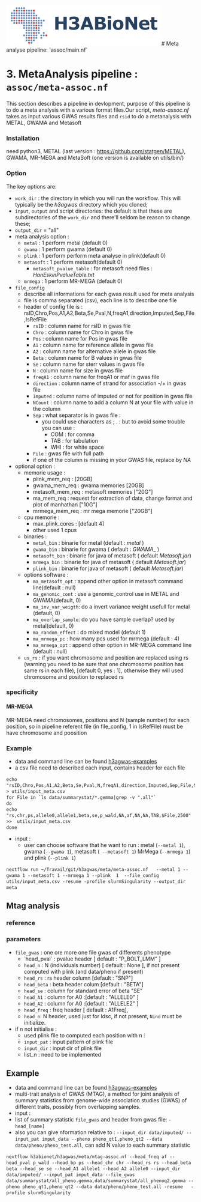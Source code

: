 <img src="../helperfiles/H3ABioNetlogo2.jpg"/> 
#  Meta analyse pipeline: `assoc/main.nf`

# 3. MetaAnalysis pipeline : `assoc/meta-assoc.nf`

This section describes a pipeline in devlopment, purpose of this pipeline is to do a meta analysis with a various format files.Our script, *meta-assoc.nf* takes as input various GWAS results files and `rsid` to do a metanalysis with METAL, GWAMA and Metasoft

### Installation
need python3, METAL (last version : https://github.com/statgen/METAL), GWAMA, MR-MEGA and MetaSoft (one version is available on utils/bin/)

### Option

The key options are:
  * `work_dir` : the directory in which you will run the workflow. This will typically be the _h3agwas_ directory which you cloned;
  * `input`, `output` and script directories: the default is that these are subdirectories of the `work_dir` and there'll seldom be reason to change these;
  * `output_dir` = "all"
  * meta analysis option :
     * `metal` : 1 perform metal (default 0)
     * `gwama` : 1 perform gwama (default 0)
     * `plink` : 1 perform perform meta analyse in plink(default 0)
     * `metasoft` : 1 perform metasoft(default 0)
       * `metasoft_pvalue_table` : for metasoft need files :  _HanEskinPvalueTable.txt_
     * `mrmega` : 1 perform MR-MEGA (default 0)
  * `file_config`
     * describe all informations for each gwas result used for meta analysis
     * file is comma separated (csv), each line is to describe one file
     * header of config file is : rsID,Chro,Pos,A1,A2,Beta,Se,Pval,N,freqA1,direction,Imputed,Sep,File,IsRefFile
       * `rsID` : column name for rsID in gwas file
       * `Chro` : column name for Chro in gwas file
       * `Pos` : column name for Pos in gwas file
       * `A1` :  column name for reference allele in gwas file
       * `A2` :  column name for alternative allele in gwas file
       * `Beta` :  column name for B values in gwas file
       * `Se` :  column name for sterr values in gwas file
       * `N` : column name for size in gwas file
       * `freqA1` : column name for freqA1 or maf in gwas file
       * `direction` : column name of strand for association -/+  in gwas file
       * `Imputed` :  column name of imputed or not for position in gwas file
       * `NCount` : column name to add a column N at your file with value in the column
       * `Sep` : what separator is in gwas file :
         * you could use characters as ; . : but to avoid some trouble you can use :
           * COM : for comma
           * TAB : for tabulation
           * WHI : for white space
       * `File` : gwas file with full path
       * if one of the column is missing in your GWAS file, replace by _NA_
  * optional option :
     * memorie usage :
       * plink_mem_req : [20GB]
       * gwama_mem_req : gwama memories [20GB]
       * metasoft_mem_req : metasoft memories ["20G"]
       * ma_mem_req : request for extraction of data, change format and plot of manhathan ["10G"]
       * mrmega_mem_req : mr mega memorie ["20GB"]
     * cpu memorie :
        * max_plink_cores : [default 4]
        * other used 1 cpus
     * binaries :
       * `metal_bin` : binarie for metal (default : _metal_ )
       * `gwama_bin` :  binarie for gwama ( default : _GWAMA__ )
       * `metasoft_bin` : binarie for java of metasoft ( default _Metasoft.jar_)
       * `mrmega_bin` : binarie for java of metasoft ( default _Metasoft.jar_)
       * `plink_bin` : binarie for java of metasoft ( default _Metasoft.jar_)
     * options software :
       * `ma_metasoft_opt` : append other option in metasoft command line(default : null)
       * `ma_genomic_cont` : use a genomic_control use in METAL and GWAMA(default, 0)
       * `ma_inv_var_weigth`: do a invert variance weight usefull for metal (default, 0)
       * `ma_overlap_sample`: do you have sample overlap? used by metal(default, 0)
       * `ma_random_effect` : do mixed model (default 1)
       * `ma_mrmega_pc` : how many pcs used for mrmega (default : 4)
       * `ma_mrmega_opt` : append other option in MR-MEGA command line (default : null)
    * `us_rs` : if you want chromosome and position are replaced using rs (warning you need to be sure that one chromosome position has same rs in each file), [default 0, yes : 1], otherwise they will used chromosome and position to replaced rs
### specificity 
#### MR-MEGA
MR-MEGA need chromosomes, positions and N (sample number) for each position, so in pipeline referent file (in file_config, 1 in IsRefFile) must be have chromosome and poosition

### Example 
* data and command line can be found [h3agwas-examples](https://github.com/h3abionet/h3agwas-examples)
* a csv file need to described each input, contains header for each file

```
echo "rsID,Chro,Pos,A1,A2,Beta,Se,Pval,N,freqA1,direction,Imputed,Sep,File,Ncount" > utils/input_meta.csv
for File in `ls data/summarystat/*.gemma|grep -v ".all"`
do
echo "rs,chr,ps,allele0,allele1,beta,se,p_wald,NA,af,NA,NA,TAB,$File,2500" >>  utils/input_meta.csv
done
```

* input :
  * user can choose software that he want to run : metal (`--metal 1`), gwama (`--gwama 1`), metasoft (` --metasoft 1`) MrMega (`--mrmega 1`) and plink (`--plink 1`)

```
nextflow run ~/Travail/git/h3agwas/meta/meta-assoc.nf   --metal 1 --gwama 1 --metasoft 1 --mrmega 1 --plink  1  --file_config utils/input_meta.csv -resume -profile slurmSingularity --output_dir meta
```



## Mtag analysis

### reference 

### parameters

* `file_gwas` : one ore more one file gwas of differents phenotype
  *  ̀ head_pval` : pvalue header [ default : "P_BOLT_LMM" ]
  * `head_n` : N (individuals number) [ default : None ], if not present computed with plink (and data/pheno if present)
  * `head_rs` : rs header column [default : "SNP"]
  * `head_beta` : beta header colum [default : "BETA"]
  * `head_se`  : column for standard error of beta "SE"
  * `head_A1` : column for A0 :[default : "ALLELE0" ]
  * `head_A2` : column for A0 :[default : "ALLELE2" ]
  * `head_freq` : freq header [ default : A1Freq],
  * `head_n`: N header, used just for ldsc, if not present, `Nind` must be initialize.
* if n not initialise :
  * used plink file to computed each position with n :
  * `input_pat` : input pattern of plink file
  * `input_dir` : input dir of plink file
  * list_n : need to be implemented


## Example
* data and command line can be found [h3agwas-examples](https://github.com/h3abionet/h3agwas-examples)
* multi-trait analysis of GWAS (MTAG), a method for joint analysis of summary statistics from genome-wide association studies (GWAS) of different traits, possibly from overlapping samples.
* input :
 * list of summary statistic `file_gwas` and header from gwas file: `-head_[name]`
 * also you can give nformation relative to : ` --input_dir data/imputed/ --input_pat imput_data --pheno pheno_qt1,pheno_qt2 --data data/pheno/pheno_test.all `, can add N value to each summary statistic

```
nextflow h3abionet/h3agwas/meta/mtag-assoc.nf --head_freq af --head_pval p_wald --head_bp ps --head_chr chr --head_rs rs --head_beta beta --head_se se --head_A1 allele1 --head_A2 allele0 --input_dir data/imputed/ --input_pat imput_data --file_gwas  data/summarystat/all_pheno.gemma,data/summarystat/all_phenoq2.gemma --pheno pheno_qt1,pheno_qt2 --data data/pheno/pheno_test.all -resume   -profile slurmSingularity
```

